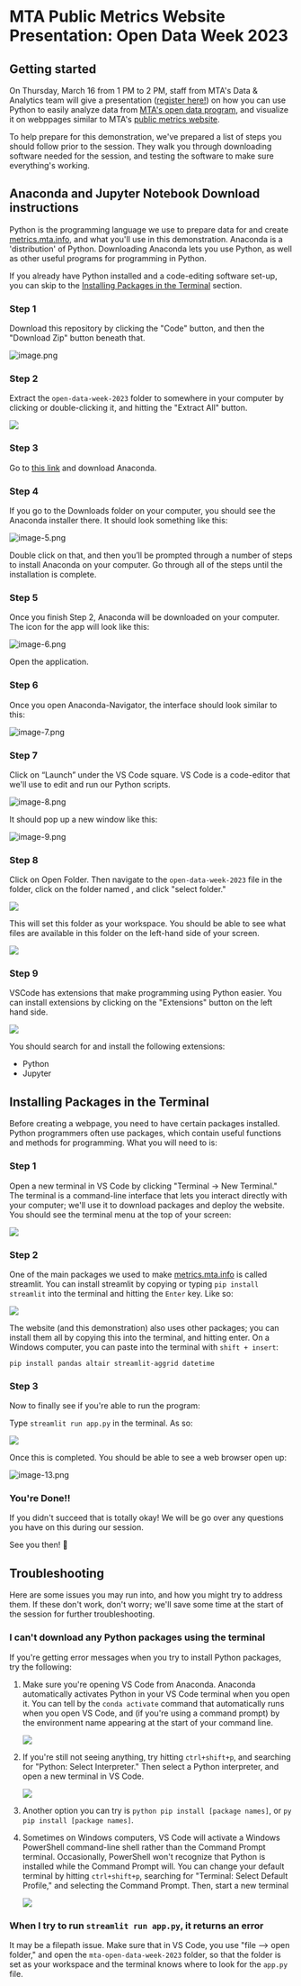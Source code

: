 # MTA Public Metrics Website Presentation: Open Data Week 2023

## Getting started

On Thursday, March 16 from 1 PM to 2 PM, staff from MTA's Data & Analytics team will give a presentation ([register here!](https://2023.open-data.nyc/event/visualizing-mta-performance-data-with-python/)) on how you can use Python to easily analyze data from [MTA's open data program](https://new.mta.info/open-data), and visualize it on webppages similar to MTA's [public metrics website](https://metrics.mta.info/).

To help prepare for this demonstration, we've prepared a list of steps you should follow prior to the session. They walk you through downloading software needed for the session, and testing the software to make sure everything's working.

## Anaconda and Jupyter Notebook Download instructions

Python is the programming language we use to prepare data for and create [metrics.mta.info](metrics.mta.info), and what you'll use in this demonstration. Anaconda is a 'distribution' of Python. Downloading Anaconda lets you use Python, as well as other useful programs for programming in Python.

If you already have Python installed and a code-editing software set-up, you can skip to the [Installing Packages in the Terminal](#installing-packages-in-the-terminal) section.

### Step 1

Download this repository by clicking the "Code" button, and then the "Download Zip" button beneath that.

![image.png](./src/images/image-14.png)

### Step 2

Extract the `open-data-week-2023` folder to somewhere in your computer by clicking or double-clicking it, and hitting the "Extract All" button.

![](src/images/zip_extract.PNG)

### Step 3

Go to [this link](https://www.anaconda.com/products/distribution) and download Anaconda.

### Step 4

If you go to the Downloads folder on your computer, you should see the Anaconda installer there. It should look something like this:

![image-5.png](./src/images/image-5.png)

Double click on that, and then you’ll be prompted through a number of steps to install Anaconda on your computer. Go through all of the steps until the installation is complete.

### Step 5

Once you finish Step 2, Anaconda will be downloaded on your computer.  The icon for the app will look like this:

![image-6.png](./src/images/image-6.png)

Open the application.

### Step 6

Once you open Anaconda-Navigator, the interface should look similar to this:

![image-7.png](./src/images/image-7.png)

### Step 7

Click on “Launch” under the VS Code square. VS Code is a code-editor that we'll use to edit and run our Python scripts.

![image-8.png](./src/images/image-8.png)

It should pop up a new window like this:

![image-9.png](./src/images/image-9.png)

### Step 8

Click on Open Folder. Then navigate to the `open-data-week-2023` file in the folder, click on the folder named , and click "select folder." 

![](./src/images/vscode-workspace.PNG)

This will set this folder as your workspace. You should be able to see what files are available in this folder on the left-hand side of your screen.

![](./src/images/vscode-workspace_full.PNG)

### Step 9

VSCode has extensions that make programming using Python easier. You can install extensions by clicking on the "Extensions" button on the left hand side.

![](./src/images/extensions.PNG)

You should search for and install the following extensions:

 - Python
 - Jupyter

## Installing Packages in the Terminal

Before creating a webpage, you need to have certain packages installed. Python programmers often use packages, which contain useful functions and methods for programming. What you will need to is:

### Step 1

Open a new terminal in VS Code by clicking "Terminal -> New Terminal." The terminal is a command-line interface that lets you interact directly with your computer; we'll use it to download packages and deploy the website. You should see the terminal menu at the top of your screen:

![](src/images/new_terminal.PNG)

### Step 2

One of the main packages we used to make [metrics.mta.info](metrics.mta.info) is called streamlit. You can install streamlit by copying or typing `pip install streamlit` into the terminal and hitting the `Enter` key. Like so:
 
![](./src/images/image-11.PNG)

The website (and this demonstration) also uses other packages; you can install them all by copying this into the terminal, and hitting enter. On a Windows computer, you can paste into the terminal with `shift + insert`:

 `pip install pandas altair streamlit-aggrid datetime`

### Step 3

Now to finally see if you're able to run the program:

Type `streamlit run app.py` in the terminal. As so:

![](./src/images/streamlit_run.PNG)

Once this is completed. You should be able to see a web browser open up:

![image-13.png](./src/images/hello_world.PNG)

### You're Done!!

If you didn't succeed that is totally okay! We will be go over any questions you have on this during our session.

See you then! :wave:

## Troubleshooting

Here are some issues you may run into, and how you might try to address them. If these don't work, don't worry; we'll save some time at the start of the session for further troubleshooting.

### I can't download any Python packages using the terminal

If you're getting error messages when you try to install Python packages, try the following:

1) Make sure you're opening VS Code from Anaconda. Anaconda automatically activates Python in your VS Code terminal when you open it. You can tell by the `conda activate` command that automatically runs when you open VS Code, and (if you're using a command prompt) by the environment name appearing at the start of your command line.

    ![](src/images/conda_activate.PNG)

2) If you're still not seeing anything, try hitting `ctrl+shift+p`, and searching for "Python: Select Interpreter." Then select a Python interpreter, and open a new terminal in VS Code.

    ![](src/images/py_interp.PNG)

3) Another option you can try is `python pip install [package names]`, or `py pip install [package names]`.

4) Sometimes on Windows computers, VS Code will activate a Windows PowerShell command-line shell rather than the Command Prompt terminal. Occasionally, PowerShell won't recognize that Python is installed while the Command Prompt will. You can change your default terminal by hitting `ctrl+shift+p`, searching for "Terminal: Select Default Profile," and selecting the Command Prompt. Then, start a new terminal 

    ![](src/images/powershell.PNG)

### When I try to run `streamlit run app.py`, it returns an error

It may be a filepath issue. Make sure that in VS Code, you use "file --> open folder," and open the `mta-open-data-week-2023` folder, so that the folder is set as your workspace and the terminal knows where to look for the `app.py` file.
